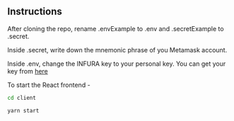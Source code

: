 ## Instructions

After cloning the repo, rename .envExample to .env and .secretExample to .secret.

Inside .secret, write down the mnemonic phrase of you Metamask account.

Inside .env, change the INFURA key to your personal key. You can get your key from [here](https://infura.io/)

To start the React frontend -

```bash
cd client
```

```bash
yarn start
```
